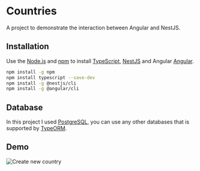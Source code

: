 # Countries

A project to demonstrate the interaction between Angular and NestJS.

## Installation

Use the [Node.js](https://nodejs.org/en/) and [npm](https://www.npmjs.com/) to install [TypeScript](https://www.typescriptlang.org/), [NestJS](https://nestjs.com/) and Angular [Angular](https://angular.io/).

```bash
npm install -g npm
npm install typescript --save-dev
npm install -g @nestjs/cli
npm install -g @angular/cli
```

## Database
In this project I used [PostgreSQL](https://www.postgresql.org/), you can use any other databases that is supported by [TypeORM](https://typeorm.io/).
## Demo
![Create new country](/assets/add.png)
